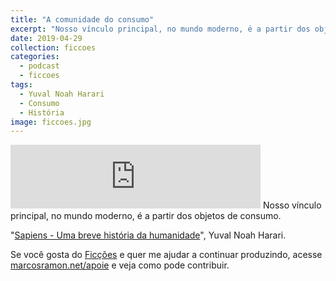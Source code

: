 ```yaml
---
title: "A comunidade do consumo"
excerpt: "Nosso vínculo principal, no mundo moderno, é a partir dos objetos de consumo."
date: 2019-04-29
collection: ficcoes
categories:
  - podcast
  - ficcoes
tags: 
  - Yuval Noah Harari
  - Consumo
  - História
image: ficcoes.jpg
---
```


<iframe src="https://anchor.fm/podcastficcoes/embed/episodes/A-comunidade-do-consumo-e3so0j" height="102px" width="400px" frameborder="0" scrolling="no"></iframe>
Nosso vínculo principal, no mundo moderno, é a partir dos objetos de consumo. 

"[Sapiens - Uma breve história da humanidade](https://amzn.to/2IPpQ8M)", Yuval Noah Harari.

Se você gosta do [Ficções](https://marcosramon.net/ficcoes/) e quer me ajudar a continuar produzindo, acesse [marcosramon.net/apoie](https://marcosramon.net/apoie/) e veja como pode contribuir. 
